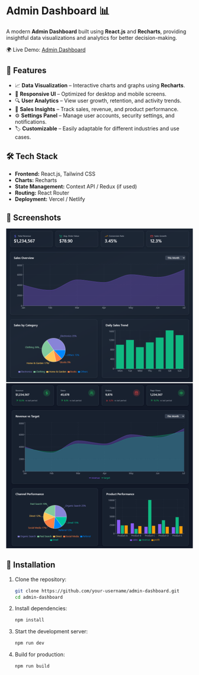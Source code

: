 # Admin Dashboard 📊

A modern **Admin Dashboard** built using **React.js** and **Recharts**, providing insightful data visualizations and analytics for better decision-making.

🌍 Live Demo: [Admin Dashboard](https://admin-dashboard-rp48.vercel.app/)

## 🚀 Features

- 📈 **Data Visualization** – Interactive charts and graphs using **Recharts**.
- 🎨 **Responsive UI** – Optimized for desktop and mobile screens.
- 🔍 **User Analytics** – View user growth, retention, and activity trends.
- 🛒 **Sales Insights** – Track sales, revenue, and product performance.
- ⚙️ **Settings Panel** – Manage user accounts, security settings, and notifications.
- 🏷 **Customizable** – Easily adaptable for different industries and use cases.

## 🛠️ Tech Stack

- **Frontend:** React.js, Tailwind CSS
- **Charts:** Recharts
- **State Management:** Context API / Redux (if used)
- **Routing:** React Router
- **Deployment:** Vercel / Netlify

## 📸 Screenshots

![Dashboard Screenshot](public/screenshot-for-readme-1.png)
![Analytics Page](public/screenshot-for-readme-2.png)

## 🔧 Installation

1. Clone the repository:
   ```sh
   git clone https://github.com/your-username/admin-dashboard.git
   cd admin-dashboard
   ```
2. Install dependencies:
   ```sh
   npm install
   ```
3. Start the development server:
   ```sh
   npm run dev
   ```
4. Build for production:
   ```sh
   npm run build
   ```
